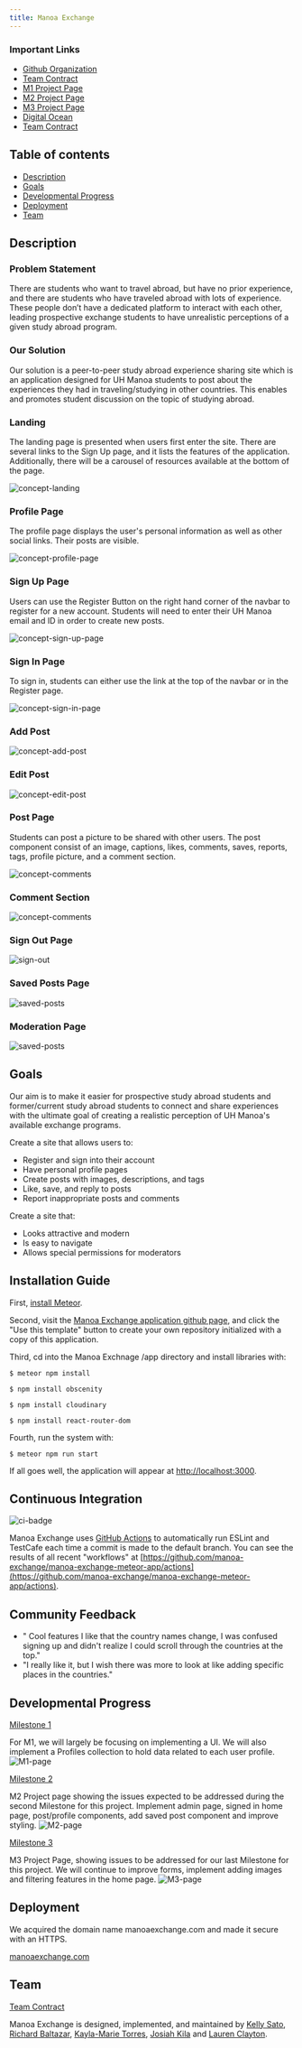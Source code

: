 ```yaml
---
title: Manoa Exchange
---
```


### Important Links 
* <a href = "https://github.com/manoa-exchange">Github Organization</a>
* <a href = "https://docs.google.com/document/d/1nteX543kMCYJGZ1wz_qUCjIUVHeU8d_F11VFqwEwwdI/edit">Team Contract</a>
*  <a href = "https://github.com/orgs/manoa-exchange/projects/1">M1 Project Page</a>
*  <a href ="https://github.com/orgs/manoa-exchange/projects/3/views/1">M2 Project Page</a>
* [M3 Project Page](https://github.com/orgs/manoa-exchange/projects/4)
* <a href= "https://manoaexchange.com/">Digital Ocean</a>
* <a href = "https://docs.google.com/document/d/1nteX543kMCYJGZ1wz_qUCjIUVHeU8d_F11VFqwEwwdI/edit">Team Contract</a>

## Table of contents

* [Description](#description)
* [Goals](#goals)
* [Developmental Progress](#developmental-progress)
* [Deployment](#deployment)
* [Team](#team)

## Description

### Problem Statement

There are students who want to travel abroad, but have no prior experience, and there are students who have traveled abroad with lots of experience. These people don’t have a dedicated platform to interact with each other, leading prospective exchange students to have unrealistic perceptions of a given study abroad program.

### Our Solution

Our solution is a peer-to-peer study abroad experience sharing site which is an application designed for UH Manoa students to post about the experiences they had in traveling/studying in other countries. This enables and promotes student discussion on the topic of studying abroad.

### Landing

The landing page is presented when users first enter the site. There are several links to the Sign Up page, and it lists the features of the application. Additionally, there will be a carousel of resources available at the bottom of the page.

<img src="doc/screencapture-manoaexchange-2023-12-07-11_07_57.png" alt="concept-landing">

### Profile Page

The profile page displays the user's personal information as well as other social links. Their posts are visible.

<img src="doc/ProfilePage.png" alt="concept-profile-page">

### Sign Up Page

Users can use the Register Button on the right hand corner of the navbar to register for a new account. Students will need to enter their UH Manoa email and ID in order to create new posts.

<img src="doc/registerM1.png" alt="concept-sign-up-page">

### Sign In Page 

To sign in, students can either use the link at the top of the navbar or in the Register page. 

<img src="doc/signinM1.png" alt="concept-sign-in-page">

### Add Post 
<img src= "doc/addpost4.PNG" alt="concept-add-post">

### Edit Post 
<img src="doc/editpost4.PNG" alt="concept-edit-post">

### Post Page

Students can post a picture to be shared with other users. The post component consist of an image, captions, likes, comments, saves, reports, tags, profile picture, and a comment section.

<img src="doc/=listpost4.png" alt="concept-comments">

### Comment Section

<img src="doc/commentsection4.PNG" alt="concept-comments">

### Sign Out Page

<img src="doc/SignedOutPage.png" alt="sign-out">

### Saved Posts Page

<img src="doc/SavedPostsPage.png" alt="saved-posts">

### Moderation Page

<img src="doc/AdminReportedPage.png" alt="saved-posts">

## Goals

Our aim is to make it easier for prospective study abroad students and former/current study abroad students to connect and share experiences with the ultimate goal of creating a realistic perception of UH Manoa's available exchange programs.

Create a site that allows users to:
- Register and sign into their account
- Have personal profile pages
- Create posts with images, descriptions, and tags
- Like, save, and reply to posts
- Report inappropriate posts and comments

Create a site that:
- Looks attractive and modern
- Is easy to navigate
- Allows special permissions for moderators


## Installation Guide
 
 First, [install Meteor](https://www.meteor.com/install).

Second, visit the [Manoa Exchange application github page](https://github.com/manoa-exchange/manoa-exchange-meteor-app), and click the "Use this template" button to create your own repository initialized with a copy of this application. 

Third, cd into the Manoa Exchnage /app directory and install libraries with:

```
$ meteor npm install
```

```
$ npm install obscenity
```

```
$ npm install cloudinary
```

```
$ npm install react-router-dom  
```

Fourth, run the system with:

```
$ meteor npm run start
```

If all goes well, the application will appear at [http://localhost:3000](http://localhost:3000).

## Continuous Integration

![ci-badge](https://github.com/manoa-exchange/manoa-exchange-meteor-app/actions/workflows/ci.yml/badge.svg)

Manoa Exchange uses [GitHub Actions](https://github.com/manoa-exchange/manoa-exchange-meteor-app/actions/workflows/ci.yml) to automatically run ESLint and TestCafe each time a commit is made to the default branch.  You can see the results of all recent "workflows" at [https://github.com/manoa-exchange/manoa-exchange-meteor-app/actions](https://github.com/manoa-exchange/manoa-exchange-meteor-app/actions).


## Community Feedback 
 - " Cool features I like that the country names change, I was confused signing up and didn't realize I could scroll through the countries at the top."
 - "I really like it, but I wish there was more to look at like adding specific places in the countries."
 

## Developmental Progress

[Milestone 1](https://github.com/orgs/manoa-exchange/projects/1)

For M1, we will largely be focusing on implementing a UI. We will also implement a Profiles collection to hold data related to each user profile.
 <img src="doc/M1-done.png" alt="M1-page">


[Milestone 2](https://github.com/orgs/manoa-exchange/projects/3/views/1)

M2 Project page showing the issues expected to be addressed during the second Milestone for this project. Implement admin page, signed in home page, post/profile components, add saved post component and improve styling.
 <img src="doc/M2-done.png" alt="M2-page">
 
[Milestone 3](https://github.com/orgs/manoa-exchange/projects/4)

M3 Project Page, showing issues to be addressed for our last Milestone for this project. We will continue to improve forms, implement adding images and filtering features in the home page.
 <img src= "doc/M3Prog.png" alt="M3-page">


## Deployment

We acquired the domain name manoaexchange.com and made it secure with an HTTPS.

[manoaexchange.com](https://manoaexchange.com)

## Team

<a href = "https://docs.google.com/document/d/1nteX543kMCYJGZ1wz_qUCjIUVHeU8d_F11VFqwEwwdI/edit">Team Contract</a>

Manoa Exchange is designed, implemented, and maintained by [Kelly Sato](https://kelly-sato.github.io), [Richard Baltazar](https://RichardBzar.github.io), [Kayla-Marie Torres](https://kaylamarietorres.github.io), [Josiah Kila](https://josiahkila.github.io) and [Lauren Clayton](https://laurenjc.github.io/).

